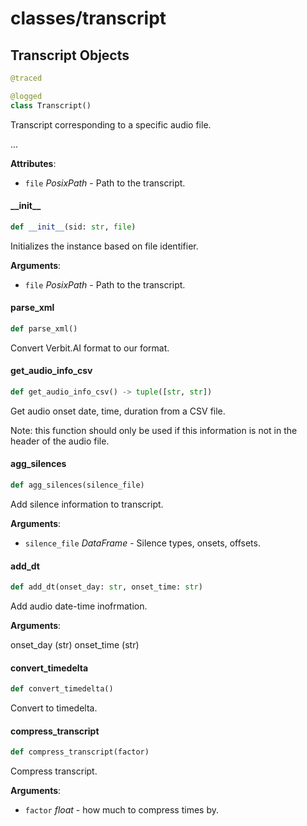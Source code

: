 <a id="classes/transcript"></a>

# classes/transcript

<a id="classes/transcript.Transcript"></a>

## Transcript Objects

```python
@traced

@logged
class Transcript()
```

Transcript corresponding to a specific audio file.

...

**Attributes**:

- `file` _PosixPath_ - Path to the transcript.

<a id="classes/transcript.Transcript.__init__"></a>

#### \_\_init\_\_

```python
def __init__(sid: str, file)
```

Initializes the instance based on file identifier.

**Arguments**:

- `file` _PosixPath_ - Path to the transcript.

<a id="classes/transcript.Transcript.parse_xml"></a>

#### parse\_xml

```python
def parse_xml()
```

Convert Verbit.AI format to our format.

<a id="classes/transcript.Transcript.get_audio_info_csv"></a>

#### get\_audio\_info\_csv

```python
def get_audio_info_csv() -> tuple([str, str])
```

Get audio onset date, time, duration from a CSV file.

Note: this function should only be used if this information is not in the header of the audio file.

<a id="classes/transcript.Transcript.agg_silences"></a>

#### agg\_silences

```python
def agg_silences(silence_file)
```

Add silence information to transcript.

**Arguments**:

- `silence_file` _DataFrame_ - Silence types, onsets, offsets.

<a id="classes/transcript.Transcript.add_dt"></a>

#### add\_dt

```python
def add_dt(onset_day: str, onset_time: str)
```

Add audio date-time inofrmation.

**Arguments**:

  onset_day (str)
  onset_time (str)

<a id="classes/transcript.Transcript.convert_timedelta"></a>

#### convert\_timedelta

```python
def convert_timedelta()
```

Convert to timedelta.

<a id="classes/transcript.Transcript.compress_transcript"></a>

#### compress\_transcript

```python
def compress_transcript(factor)
```

Compress transcript.

**Arguments**:

- `factor` _float_ - how much to compress times by.

